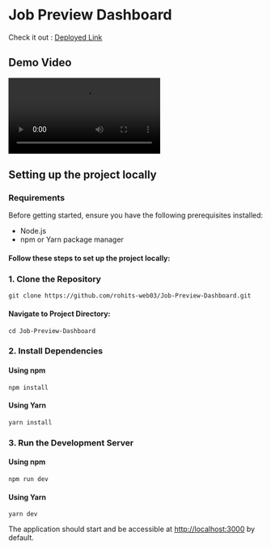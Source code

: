 # Job Preview Dashboard

Check it out : [Deployed Link](https://job-preview-dashboard-dusky.vercel.app/)

## Demo Video

<video controls src="public/Clade Assignment Demo.mp4" title="Title"></video>

## Setting up the project locally

### Requirements

Before getting started, ensure you have the following prerequisites installed:

- Node.js
- npm or Yarn package manager

#### Follow these steps to set up the project locally:

### 1. Clone the Repository

    git clone https://github.com/rohits-web03/Job-Preview-Dashboard.git

#### Navigate to Project Directory:

    cd Job-Preview-Dashboard

### 2. Install Dependencies

#### Using npm

    npm install

#### Using Yarn

    yarn install


### 3. Run the Development Server

#### Using npm
    npm run dev

#### Using Yarn
    yarn dev

The application should start and be accessible at [http://localhost:3000](http://localhost:3000) by default.